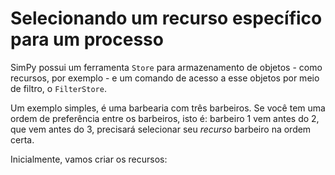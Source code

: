 # Selecionando um recurso específico para um processo

SimPy possui um ferramenta `Store` para armazenamento de objetos - como recursos, por exemplo - e um comando de acesso a esse objetos por meio de filtro, o `FilterStore`.

Um exemplo simples, é uma barbearia com três barbeiros. Se você tem uma ordem de preferência entre os barbeiros, isto é: barbeiro 1 vem antes do 2, que vem antes do 3, precisará selecionar seu _recurso_ barbeiro na ordem certa.

Inicialmente, vamos criar os recursos:

